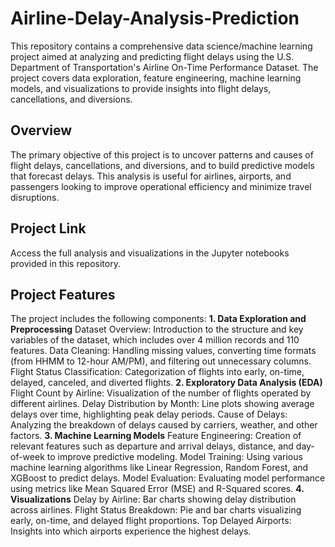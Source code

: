 # Airline-Delay-Analysis-Prediction

This repository contains a comprehensive data science/machine learning project aimed at analyzing and predicting flight delays using the U.S. Department of Transportation's Airline On-Time Performance Dataset. The project covers data exploration, feature engineering, machine learning models, and visualizations to provide insights into flight delays, cancellations, and diversions.

## Overview

The primary objective of this project is to uncover patterns and causes of flight delays, cancellations, and diversions, and to build predictive models that forecast delays. This analysis is useful for airlines, airports, and passengers looking to improve operational efficiency and minimize travel disruptions.

## Project Link

Access the full analysis and visualizations in the Jupyter notebooks provided in this repository.

## Project Features

The project includes the following components:
**1. Data Exploration and Preprocessing**
Dataset Overview: Introduction to the structure and key variables of the dataset, which includes over 4 million records and 110 features.
Data Cleaning: Handling missing values, converting time formats (from HHMM to 12-hour AM/PM), and filtering out unnecessary columns.
Flight Status Classification: Categorization of flights into early, on-time, delayed, canceled, and diverted flights.
**2. Exploratory Data Analysis (EDA)**
Flight Count by Airline: Visualization of the number of flights operated by different airlines.
Delay Distribution by Month: Line plots showing average delays over time, highlighting peak delay periods.
Cause of Delays: Analyzing the breakdown of delays caused by carriers, weather, and other factors.
**3. Machine Learning Models**
Feature Engineering: Creation of relevant features such as departure and arrival delays, distance, and day-of-week to improve predictive modeling.
Model Training: Using various machine learning algorithms like Linear Regression, Random Forest, and XGBoost to predict delays.
Model Evaluation: Evaluating model performance using metrics like Mean Squared Error (MSE) and R-Squared scores.
**4. Visualizations**
Delay by Airline: Bar charts showing delay distribution across airlines.
Flight Status Breakdown: Pie and bar charts visualizing early, on-time, and delayed flight proportions.
Top Delayed Airports: Insights into which airports experience the highest delays.
